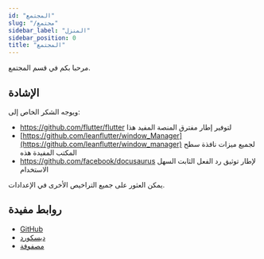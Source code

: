 ```yaml
---
id: "المجتمع"
slug: "/مجتمع"
sidebar_label: "المنزل"
sidebar_position: 0
title: "المجتمع"
---
```


مرحبا بكم في قسم المجتمع.

## الإشادة

ويوجه الشكر الخاص إلى:

* <https://github.com/flutter/flutter> لتوفير إطار مفترق المنصة المفيد هذا
* [https://github.com/leanflutter/window_Manager](https://github.com/leanflutter/window_manager) لجميع ميزات نافذة سطح المكتب المفيدة هذه
* <https://github.com/facebook/docusaurus> لإطار توثيق رد الفعل الثابت السهل الاستخدام

يمكن العثور على جميع التراخيص الأخرى في الإعدادات.

## روابط مفيدة

* [GitHub](https://github.com/LinwoodCloud/Flow)
* [ديسكورد](https://go.linwood.dev/discord)
* [مصفوفة](https://go.linwood.dev/matrix)
